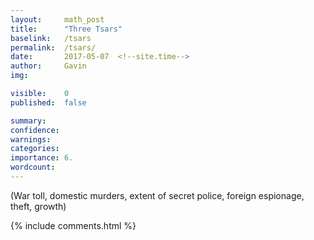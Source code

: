 ```yaml
---
layout: 	math_post
title:  	"Three Tsars"
baselink:	/tsars
permalink:	/tsars/
date:   	2017-05-07  <!--site.time-->
author:		Gavin	
img:		

visible:	0
published: 	false

summary:	
confidence: 
warnings: 	
categories: 
importance: 6.
wordcount: 		
---
```


<!-- include tsars/links.md	%}  -->




(War toll, domestic murders, extent of secret police, foreign espionage, theft, growth)



{%  include comments.html %}